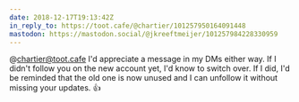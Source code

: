 ```yaml
---
date: 2018-12-17T19:13:42Z
in_reply_to: https://toot.cafe/@chartier/101257950164091448
mastodon: https://mastodon.social/@jkreeftmeijer/101257984228330959
---
```

@chartier@toot.cafe I'd appreciate a message in my DMs either way. If I didn't follow you on the new account yet, I'd know to switch over. If I did, I'd be reminded that the old one is now unused and I can unfollow it without missing your updates. 👍
